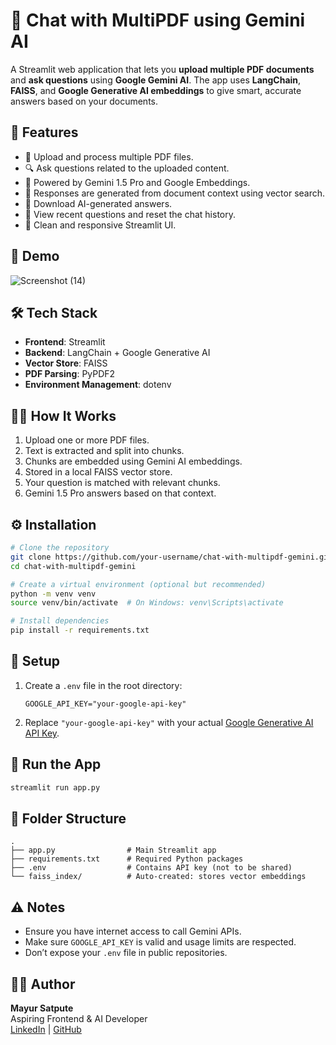 # 💬 Chat with MultiPDF using Gemini AI

A Streamlit web application that lets you **upload multiple PDF documents** and **ask questions** using **Google Gemini AI**. The app uses **LangChain**, **FAISS**, and **Google Generative AI embeddings** to give smart, accurate answers based on your documents.

## 🚀 Features

- 📄 Upload and process multiple PDF files.
- 🔍 Ask questions related to the uploaded content.
- 🧠 Powered by Gemini 1.5 Pro and Google Embeddings.
- 🧾 Responses are generated from document context using vector search.
- 💾 Download AI-generated answers.
- 🔁 View recent questions and reset the chat history.
- 🎨 Clean and responsive Streamlit UI.

## 📸 Demo
![Screenshot (14)](https://github.com/user-attachments/assets/00dbba16-016f-4dca-84c7-cd52b0d2ff32)



## 🛠️ Tech Stack

- **Frontend**: Streamlit
- **Backend**: LangChain + Google Generative AI
- **Vector Store**: FAISS
- **PDF Parsing**: PyPDF2
- **Environment Management**: dotenv

## 🧑‍💻 How It Works

1. Upload one or more PDF files.
2. Text is extracted and split into chunks.
3. Chunks are embedded using Gemini AI embeddings.
4. Stored in a local FAISS vector store.
5. Your question is matched with relevant chunks.
6. Gemini 1.5 Pro answers based on that context.

## ⚙️ Installation

```bash
# Clone the repository
git clone https://github.com/your-username/chat-with-multipdf-gemini.git
cd chat-with-multipdf-gemini

# Create a virtual environment (optional but recommended)
python -m venv venv
source venv/bin/activate  # On Windows: venv\Scripts\activate

# Install dependencies
pip install -r requirements.txt
```

## 🔐 Setup

1. Create a `.env` file in the root directory:
   ```
   GOOGLE_API_KEY="your-google-api-key"
   ```
2. Replace `"your-google-api-key"` with your actual [Google Generative AI API Key](https://aistudio.google.com/app/apikey).

## 🧪 Run the App

```bash
streamlit run app.py
```

## 📁 Folder Structure

```
.
├── app.py                # Main Streamlit app
├── requirements.txt      # Required Python packages
├── .env                  # Contains API key (not to be shared)
└── faiss_index/          # Auto-created: stores vector embeddings
```

## ⚠️ Notes

- Ensure you have internet access to call Gemini APIs.
- Make sure `GOOGLE_API_KEY` is valid and usage limits are respected.
- Don’t expose your `.env` file in public repositories.

## 🧑‍🎓 Author

**Mayur Satpute**  
Aspiring Frontend & AI Developer  
[LinkedIn](https://www.linkedin.com/in/mayur7pute) | [GitHub](https://github.com/Mayur-Satpute)

